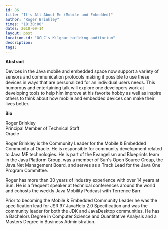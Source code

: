 ```yaml
---
id: 86
title: "It's All About Me (Mobile and Embedded)"
author: "Roger Brinkley"
times: "18:30:00"
dates: 2010-09-14
layout: post
location-id: "OCLC's Kilgour building auditorium"  
description: 
tags: 
---
```

 **Abstract**  
  
Devices in the Java mobile and embedded space now support a variety of sensors and communication protocols making it possible to use these devices in ways that are personalized for an individual users needs. This humorous and entertaining talk will explore one developers work at developing tools to help him improve at his favorite hobby as well as inspire others to think about how mobile and embedded devices can make their lives better.   
  
**Bio**  
  
Roger Brinkley  
Principal Member of Technical Staff  
Oracle   
  
Roger Brinkley is the Community Leader for the Mobile & Embedded Community at Oracle. He is responsible for community development related to Java ME technologies. He is part of the Evangelism and Blueprints team in the Java Platform Group, was a member of Sun's Open Source Group, the Java.Net Management Board, and serves as a Track Lead for the Java One Program Committee.   
  
Roger has more than 30 years of industry experience with over 14 years at Sun. He is a frequent speaker at technical conferences around the world and cohosts the weekly Java Mobility Podcast with Terrence Barr.   
  
Prior to becoming the Mobile & Embedded Community Leader he was the specification lead for JSR 97 JavaHelp 2.0 Specification and was the community leader for both the JDK and JavaDesktop communities. He has a Bachelors Degree in Computer Science and Quantitative Analysis and a Masters Degree in Business Administration.   
  
&nbsp;
